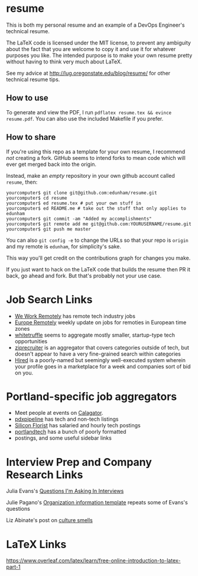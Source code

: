 resume
======

This is both my personal resume and an example of a DevOps Engineer's
technical resume. 

The LaTeX code is licensed under the MIT license, to prevent any ambiguity
about the fact that you are welcome to copy it and use it for whatever
purposes you like. The intended purpose is to make your own resume pretty
without having to think very much about LaTeX. 

See my advice at http://lug.oregonstate.edu/blog/resume/ for other technical
resume tips. 

How to use
----------

To generate and view the PDF, I run ``pdflatex resume.tex && evince
resume.pdf``. You can also use the included Makefile if you prefer.

How to share
------------

If you're using this repo as a template for your own resume, I recommend *not*
creating a fork. GitHub seems to intend forks to mean code which will ever get
merged back into the origin. 

Instead, make an *empty* repository in your own github account called
`resume`, then:

```
yourcomputer$ git clone git@github.com:edunham/resume.git
yourcomputer$ cd resume
yourcomputer$ ed resume.tex # put your own stuff in
yourcomputer$ ed README.me # take out the stuff that only applies to edunham
yourcomputer$ git commit -am "Added my accomplishments"
yourcomputer$ git remote add me git@github.com:YOURUSERNAME/resume.git
yourcomputer$ git push me master
```

You can also `git config -e` to change the URLs so that your repo is `origin`
and my remote is `edunham`, for simplicity's sake. 

This way you'll get credit on the contributions graph for changes you make.

If you just want to hack on the LaTeX code that builds the resume then PR it
back, go ahead and fork. But that's probably not your use case. 

Job Search Links
================

* [We Work Remotely](https://weworkremotely.com/) has remote tech industry jobs
* [Europe Remotely](http://europeremotely.com/) weekly update on jobs for
  remoties in European time zones
* [whitetruffle](https://www.whitetruffle.com) seems to aggregate mostly
  smaller, startup-type tech opportunities
* [ziprecruiter](https://www.ziprecruiter.com/jobs) is an aggregator that
  covers categories outside of tech, but doesn't appear to have a very
  fine-grained search within categories
* [Hired](https://hired.com/signup) is a poorly-named but seemingly
  well-executed system wherein your profile goes in a marketplace for a week
  and companies sort of bid on you.

Portland-specific job aggregators
=================================

* Meet people at events on [Calagator](http://calagator.org/).
* [pdxpipeline](http://pdxpipeline.com/jobs/) has tech and non-tech listings
* [Silicon Florist](http://siliconflorist.com/jobs/) has salaried and hourly
  tech postings
* [portlandtech](http://portlandtech.org/) has a bunch of poorly formatted
* postings, and some useful sidebar links

Interview Prep and Company Research Links
=========================================

Julia Evans's [Questions I'm Asking In
Interviews](http://jvns.ca/blog/2013/12/30/questions-im-asking-in-interviews/)

Julie Pagano's [Organization information
template](http://juliepagano.com/blog/2015/08/15/job-search-retrospective/org-info-template.pdf) repeats some of Evans's questions

Liz Abinate's post on [culture
smells](http://lizabinante.com/blog/getting-hired-without-getting-burned/)

LaTeX Links
===========

https://www.overleaf.com/latex/learn/free-online-introduction-to-latex-part-1



